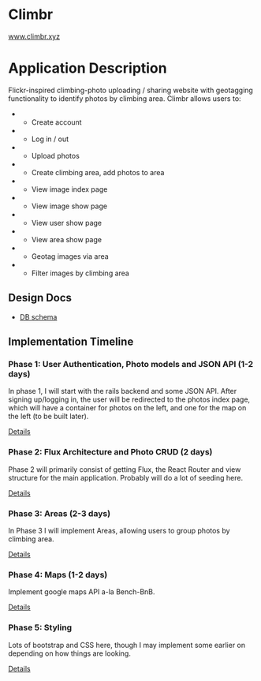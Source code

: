 # Climbr

www.climbr.xyz

# Application Description

Flickr-inspired climbing-photo uploading / sharing website with
geotagging functionality to identify photos by climbing area.
Climbr allows users to:

- * Create account
- * Log in / out
- * Upload photos
- * Create climbing area, add photos to area
- * View image index page
- * View image show page
- * View user show page
- * View area show page
- * Geotag images via area
- * Filter images by climbing area

## Design Docs
* [DB schema][schema]

[schema]: ./docs/schema.md

## Implementation Timeline

### Phase 1: User Authentication, Photo models and JSON API (1-2 days)

In phase 1, I will start with the rails backend and some JSON API. After signing up/logging in, the user will be redirected to the photos index page, which will have a container for photos on the left, and one for the map on the left (to be built later).



[Details][phase-one]

### Phase 2: Flux Architecture and Photo CRUD (2 days)

Phase 2 will primarily consist of getting Flux, the React Router and view structure for the main application. Probably will do a lot of seeding here.

[Details][phase-two]

### Phase 3: Areas (2-3 days)

In Phase 3 I will implement Areas, allowing users to group photos by climbing area.

[Details][phase-three]

### Phase 4: Maps (1-2 days)

Implement google maps API a-la Bench-BnB.

[Details][phase-four]

### Phase 5: Styling

Lots of bootstrap and CSS here, though I may implement some earlier on depending on how things are looking.

[Details][phase-five]

[phase-one]: ./docs/phases/phase1.md
[phase-two]: ./docs/phases/phase2.md
[phase-three]: ./docs/phases/phase3.md
[phase-four]: ./docs/phases/phase4.md
[phase-five]: ./docs/phases/phase5.md
